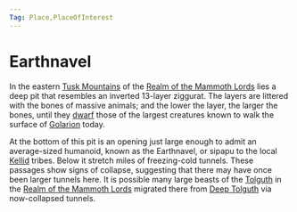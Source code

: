 ```yaml
---
Tag: Place,PlaceOfInterest
---
```

# Earthnavel
In the eastern [Tusk Mountains](Tusk-Mountains) of the [Realm of the Mammoth Lords](Realm-of-the-Mammoth-Lords) lies a deep pit that resembles an inverted 13-layer ziggurat. The layers are littered with the bones of massive animals; and the lower the layer, the larger the bones, until they [dwarf](dwarf) those of the largest creatures known to walk the surface of [Golarion](Golarion) today.

At the bottom of this pit is an opening just large enough to admit an average-sized humanoid, known as the Earthnavel, or sipapu to the local [Kellid](Kellid) tribes. Below it stretch miles of freezing-cold tunnels. These passages show signs of collapse, suggesting that there may have once been larger tunnels here. It is possible many large beasts of the [Tolguth](Tolguth) in the [Realm of the Mammoth Lords](Realm-of-the-Mammoth-Lords) migrated there from [Deep Tolguth](Deep-Tolguth) via now-collapsed tunnels.